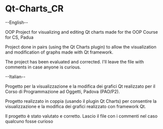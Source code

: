 # Qt-Charts_CR

--English--

OOP Project for visualizing and editing Qt charts made for the OOP Course for CS, Padua

Project done in pairs (using the Qt Charts plugin) to allow the visualization and modification of graphs
made with Qt framework.

The project has been evaluated and corrected.
I'll leave the file with comments in case anyone is curious.

--Italian--

Progetto per la visualizzazione e la modifica dei grafici Qt realizzato per il Corso di Programmazione
ad Oggetti, Padova (PAO/P2).

Progetto realizzato in coppia (usando il plugin Qt Charts) per consentire la visualizzazione e la modifica dei grafici
realizzato con framework Qt.

Il progetto è stato valutato e corretto.
Lascio il file con i commenti nel caso qualcuno fosse curioso

